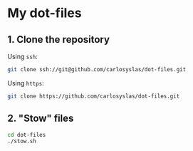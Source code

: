 # My dot-files

## 1. Clone the repository
Using `ssh`:
```bash
git clone ssh://git@github.com/carlosyslas/dot-files.git
```
Using `https`:
```bash
git clone https://github.com/carlosyslas/dot-files.git
```
## 2. "Stow" files
```bash
cd dot-files
./stow.sh
```